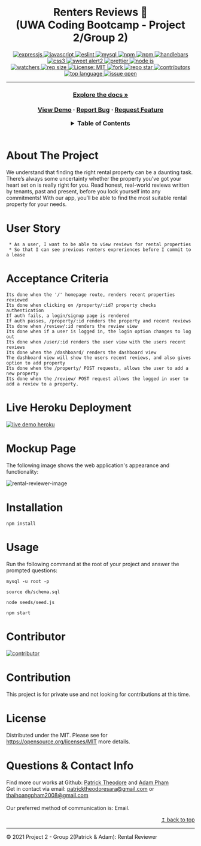
<h1 align="center"> Renters Reviews 🚩	
<br>(UWA Coding Bootcamp - Project 2/Group 2) </h1>
<p align="center">
  <a href="#">
  <img alt="expressjs" src="https://img.shields.io/badge/Express.js-404D59?style=for-the-badge" target="_blank" />
  <a href="#">
  <img alt="javascript" src="https://img.shields.io/badge/JavaScript-F7DF1E?style=for-the-badge&logo=javascriptlogoColor=black" target="_blank" />
  <a href="#">
  <img alt="eslint" src="https://img.shields.io/badge/eslint-3A33D1?style=for-the-badge&logo=eslint&logoColor=white" target="_blank" />
  <a href="#">
  <img alt="mysql" src="https://img.shields.io/badge/MySQL-005C84?style=for-the-badge&logo=mysql&logoColor=white" target="_blank" />
  <a href="#">
  <img alt="npm" src="https://img.shields.io/badge/npm-CB3837?style=for-the-badge&logo=npm&logoColor=white" target="_blank" />
  <a href="#">
  <img alt="npm" src="https://img.shields.io/badge/Sequelize-52B0E7?style=for-the-badge&logo=Sequelize&logoColor=white" target="_blank" />
  <a href="#">
  <img alt="handlebars" src="https://img.shields.io/badge/Handlebars.js-f0772b?style=for-the-badge&logo=handlebarsdotjs&logoColor=black" target="_blank" />
  <a href="#">
  <img alt="css3" src="https://img.shields.io/badge/CSS3-1572B6?style=for-the-badge&logo=css3&logoColor=white" target="_blank" />
  <a href="#">
  <img alt="sweet alert2" src="https://img.shields.io/badge/Sweet_Alert2-9146FF?style=for-the-badge&logo=youtube-gaming&logoColor=white" target="_blank" />
  <a href="#">
  <img alt="prettier" src="https://img.shields.io/badge/prettier-1A2C34?style=for-the-badge&logo=prettier&logoColor=F7BA3E" target="_blank" />
  <a href="#">
  <img alt="node js" src="https://img.shields.io/badge/Node.js-339933?style=for-the-badge&logo=nodedotjs&logoColor=white" target="_blank" />
  <br>
  <a href="#">
  <img alt="watchers" src="https://img.shields.io/github/watchers/patricktheodore/rental-reviewer?color=%2346b946&style=flat-square" target="_blank" />
  <a href="#">
  <img alt="rep size" src="https://img.shields.io/github/repo-size/patricktheodore/rental-reviewer?style=flat-square" target="_blank" />
  <a href="https://github.com/patricktheodore/rental-reviewer/blob/main/LICENSE">
  <img alt="License: MIT" src="https://img.shields.io/badge/license-MIT-yellow.svg?style=flat-square" target="_blank" />
  </a>
  <a href="#">
  <img alt="fork" src="https://img.shields.io/github/forks/ThiHoangPham/tech-blog.svg?style=flat-square" target="_blank" />
  <a href="#">
  <img alt="repo star" src="https://img.shields.io/github/stars/patricktheodore/rental-reviewer?color=%23ff00bf&style=flat-square" target="_blank" />
  </a>
  <a href="#">
  <img alt="contributors" src="https://img.shields.io/github/contributors/patricktheodore/rental-reviewer?style=flat-square" target="_blank" />
  </a>
  <a href="#">
  <img alt="top language" src="https://img.shields.io/github/languages/top/patricktheodore/rental-reviewer?color=%23ff4000&style=flat-square" target="_blank" />
  </a>
  <a href="#">
  <img alt="issue open" src="https://img.shields.io/github/issues-raw/patricktheodore/rental-reviewer?style=flat-square" target="_blank" />
  </a>
</p>
<hr>

  <h3 align="center">
    <p align="center">
      <a href="https://github.com/patricktheodore/rental-reviewer"><strong>Explore the docs »</strong></a>
      <br />
      <br />
      <a href="#">View Demo</a>
      ·
      <a href="https://github.com/patricktheodore/rental-reviewer/issues">Report Bug</a>
      ·
      <a href="https://github.com/patricktheodore/rental-reviewer/issues">Request Feature</a>
    </p>
  </table>

  <details>
    <summary>Table of Contents</summary>
    <ul>
      <li><a href="#about-the-project">About The Project</a>
      <li><a href="#user-story">User Story</a></li>
      <li><a href="#acceptance-criteria">Acceptance Criteria</a></li>
      <li><a href="#live-heroku-deployment">Live Heroku Deployment</a></li>
      <li><a href="#mockup-page">Mockup Page</a></li>
      <li><a href="#installation">Installation</a></li>
      <li><a href="#usage">Usage</a></li>
      <li><a href="#contributor">Contributor</a></li>
      <li><a href="#contribution">Contribution</a></li>
      <li><a href="#license">License</a></li>
      <li><a href="#questions&-contact-info">Questions & Contact Info</a></li>
    </ul>
  </details>

  <br />

  # About The Project
  We understand that finding the right rental property can be a daunting task. There’s always some uncertainty whether the property you’ve got your heart set on is really right for you. Read honest, real-world reviews written by tenants, past and present, before you lock yourself into any commitments! With our app, you’ll be able to find the most suitable rental property for your needs.

  # User Story
```
 * As a user, I want to be able to view reviews for rental properties
 * So that I can see previous renters expreriences before I commit to a lease
```
# Acceptance Criteria
```
Its done when the '/' homepage route, renders recent properties reviewed
Its done when clicking on /property/:id? property checks authentication
If auth fails, a login/signup page is rendered
If auth passes, /property/:id renders the property and recent reviews
Its done when /review/:id renders the review view
Its done when if a user is logged in, the login option changes to log out
Its done when /user/:id renders the user view with the users recent reviews
Its done when the /dashboard/ renders the dashboard view
The dashboard view will show the users recent reviews, and also gives option to add property
Its done when the /property/ POST requests, allows the user to add a new property
Its done when the /review/ POST request allows the logged in user to add a review to a property. 
```

# Live Heroku Deployment 
<a href="https://rocky-cove-88046.herokuapp.com/">
  <img alt="live demo heroku" src="https://img.shields.io/badge/Demo-Heroku-430098?style=for-the-badge&logo=heroku&logoColor=white" target="_blank" />
  </a>

# Mockup Page

The following image shows the web application's appearance and functionality:
    
![rental-reviewer-image](https://user-images.githubusercontent.com/88220398/144440560-d3da161e-1eec-4ebb-967c-3cfc2d17a414.gif)

# Installation
`npm install`

# Usage
Run the following command at the root of your project and answer the prompted questions:

`mysql -u root -p`

`source db/schema.sql`

`node seeds/seed.js`

`npm start`

# Contributor
<a href="https://github.com/patricktheodore/rental-reviewer">
  <img alt="contributor" src="https://contrib.rocks/image?repo=patricktheodore/rental-reviewer" target="_blank" />
  </a>

# Contribution
This project is for private use and not looking for contributions at this time.

# License
  Distributed under the MIT. Please see for https://opensource.org/licenses/MIT more details.

  # Questions & Contact Info
  Find more our works at Github:
  [Patrick Theodore](https://github.com/patricktheodore) and
  [Adam Pham](https://github.com/ThiHoangPham)
    </br>
  Get in contact via email: patricktheodoresara@gmail.com or thaihoangpham2008@gmail.com
  </br></br>
  Our preferred method of communication is: Email.
  <p align ="right"><a href="#">↥ back to top</a></p>

- - -

© 2021 Project 2 - Group 2(Patrick & Adam): Rental Reviewer

